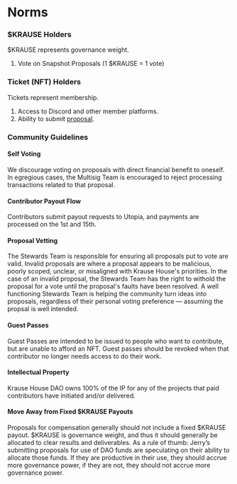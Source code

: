 # Norms

### $KRAUSE Holders

$KRAUSE represents governance weight.

1. Vote on Snapshot Proposals (1 $KRAUSE = 1 vote)

### Ticket (NFT) Holders

Tickets represent membership.

1. Access to Discord and other member platforms.
2. Ability to submit [proposal](./proposals/process.md).

### Community Guidelines

#### Self Voting

We discourage voting on proposals with direct financial benefit to oneself. In egregious cases, the Multisig Team is encouraged to reject processing transactions related to that proposal.

#### Contributor Payout Flow

Contributors submit payout requests to Utopia, and payments are processed on the 1st and 15th.

#### Proposal Vetting

The Stewards Team is responsible for ensuring all proposals put to vote are valid. Invalid proposals are where a proposal appears to be malicious, poorly scoped, unclear, or misaligned with Krause House's priorities. In the case of an invalid proposal, the Stewards Team has the right to withold the proposal for a vote until the proposal's faults have been resolved. A well functioning Stewards Team is helping the community turn ideas into proposals, regardless of their personal voting preference — assuming the propsal is well intended.

#### Guest Passes

Guest Passes are intended to be issued to people who want to contribute, but are unable to afford an NFT. Guest passes should be revoked when that contributor no longer needs access to do their work.

#### Intellectual Property

Krause House DAO owns 100% of the IP for any of the projects that paid contributors have initiated and/or delivered.

#### Move Away from Fixed $KRAUSE Payouts

Proposals for compensation generally should not include a fixed $KRAUSE payout. $KRAUSE is governance weight, and thus it should generally be allocated to clear results and deliverables.  As a rule of thumb: Jerry’s submitting proposals for use of DAO funds are speculating on their ability to allocate those funds. If they are productive in their use, they should accrue more governance power, if they are not, they should not accrue more governance power.